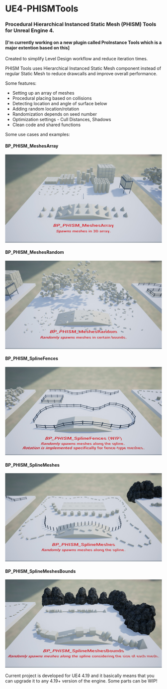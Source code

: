 # UE4-PHISMTools
### Procedural Hierarchical Instanced Static Mesh (PHISM) Tools for Unreal Engine 4.

#### [I'm currently working on a new plugin called ProInstance Tools which is a major extention based on this]

Created to simplify Level Design workflow and reduce iteration times.

PHISM Tools uses Hierarchical Instanced Static Mesh component instead of regular Static Mesh to reduce drawcalls and improve overall performance.

Some features:
* Setting up an array of meshes
* Procedural placing based on collisions
* Detecting location and angle of surface below
* Adding random location/rotation
* Randomization depends on seed number
* Optimization settings - Cull Distances, Shadows
* Clean code and shared functions

Some use cases and examples:

#### BP_PHISM_MeshesArray
![](/images/example-01.jpg)

#### BP_PHISM_MeshesRandom
![](/images/example-02.jpg)

#### BP_PHISM_SplineFences
![](/images/example-03.jpg)

#### BP_PHISM_SplineMeshes
![](/images/example-04.jpg)

#### BP_PHISM_SplineMeshesBounds
![](/images/example-05.jpg)

Current project is developed for UE4 4.19 and it basically means that you can upgrade it to any 4.19+ version of the engine.
Some parts can be WIP!

